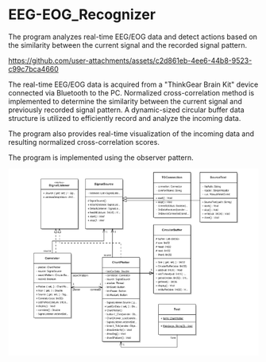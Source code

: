 # EEG-EOG_Recognizer

The program analyzes real-time EEG/EOG data and detect actions based on the similarity between the current signal and the recorded signal pattern.

https://github.com/user-attachments/assets/c2d861eb-4ee6-44b8-9523-c99c7bca4660

The real-time EEG/EOG data is acquired from a "ThinkGear Brain Kit" device connected via Bluetooth to the PC. Normalized cross-correlation method is implemented to determine the similarity between the current signal and previously recorded signal pattern. A dynamic-sized circular buffer data structure is utilized to efficiently record and analyze the incoming data.

The program also provides real-time visualization of the incoming data and resulting normalized cross-correlation scores.

The program is implemented using the observer pattern.

![alt text](https://github.com/YusufSait/EEG-EOG_Recognizer/blob/main/Signal%20Similarity%20app%20UML.png?raw=true)
